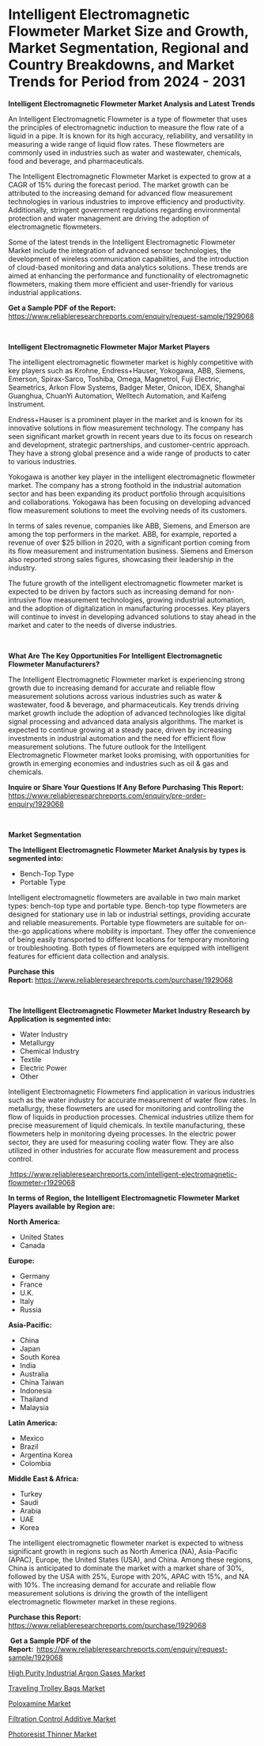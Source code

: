 <p><h1>Intelligent Electromagnetic Flowmeter Market Size and Growth, Market Segmentation, Regional and Country Breakdowns, and Market Trends for Period from 2024 -  2031</h1></p><p><strong>Intelligent Electromagnetic Flowmeter Market Analysis and Latest Trends</strong></p>
<p><p>An Intelligent Electromagnetic Flowmeter is a type of flowmeter that uses the principles of electromagnetic induction to measure the flow rate of a liquid in a pipe. It is known for its high accuracy, reliability, and versatility in measuring a wide range of liquid flow rates. These flowmeters are commonly used in industries such as water and wastewater, chemicals, food and beverage, and pharmaceuticals.</p><p>The Intelligent Electromagnetic Flowmeter Market is expected to grow at a CAGR of 15% during the forecast period. The market growth can be attributed to the increasing demand for advanced flow measurement technologies in various industries to improve efficiency and productivity. Additionally, stringent government regulations regarding environmental protection and water management are driving the adoption of electromagnetic flowmeters.</p><p>Some of the latest trends in the Intelligent Electromagnetic Flowmeter Market include the integration of advanced sensor technologies, the development of wireless communication capabilities, and the introduction of cloud-based monitoring and data analytics solutions. These trends are aimed at enhancing the performance and functionality of electromagnetic flowmeters, making them more efficient and user-friendly for various industrial applications.</p></p>
<p><strong>Get a Sample PDF of the Report:&nbsp;</strong> <a href="https://www.reliableresearchreports.com/enquiry/request-sample/1929068">https://www.reliableresearchreports.com/enquiry/request-sample/1929068</a></p>
<p>&nbsp;</p>
<p><strong>Intelligent Electromagnetic Flowmeter Major Market Players</strong></p>
<p><p>The intelligent electromagnetic flowmeter market is highly competitive with key players such as Krohne, Endress+Hauser, Yokogawa, ABB, Siemens, Emerson, Spirax-Sarco, Toshiba, Omega, Magnetrol, Fuji Electric, Seametrics, Arkon Flow Systems, Badger Meter, Onicon, IDEX, Shanghai Guanghua, ChuanYi Automation, Welltech Automation, and Kaifeng Instrument. </p><p>Endress+Hauser is a prominent player in the market and is known for its innovative solutions in flow measurement technology. The company has seen significant market growth in recent years due to its focus on research and development, strategic partnerships, and customer-centric approach. They have a strong global presence and a wide range of products to cater to various industries.</p><p>Yokogawa is another key player in the intelligent electromagnetic flowmeter market. The company has a strong foothold in the industrial automation sector and has been expanding its product portfolio through acquisitions and collaborations. Yokogawa has been focusing on developing advanced flow measurement solutions to meet the evolving needs of its customers.</p><p>In terms of sales revenue, companies like ABB, Siemens, and Emerson are among the top performers in the market. ABB, for example, reported a revenue of over $25 billion in 2020, with a significant portion coming from its flow measurement and instrumentation business. Siemens and Emerson also reported strong sales figures, showcasing their leadership in the industry.</p><p>The future growth of the intelligent electromagnetic flowmeter market is expected to be driven by factors such as increasing demand for non-intrusive flow measurement technologies, growing industrial automation, and the adoption of digitalization in manufacturing processes. Key players will continue to invest in developing advanced solutions to stay ahead in the market and cater to the needs of diverse industries.</p></p>
<p>&nbsp;</p>
<p><strong>What Are The Key Opportunities For Intelligent Electromagnetic Flowmeter Manufacturers?</strong></p>
<p><p>The Intelligent Electromagnetic Flowmeter market is experiencing strong growth due to increasing demand for accurate and reliable flow measurement solutions across various industries such as water & wastewater, food & beverage, and pharmaceuticals. Key trends driving market growth include the adoption of advanced technologies like digital signal processing and advanced data analysis algorithms. The market is expected to continue growing at a steady pace, driven by increasing investments in industrial automation and the need for efficient flow measurement solutions. The future outlook for the Intelligent Electromagnetic Flowmeter market looks promising, with opportunities for growth in emerging economies and industries such as oil & gas and chemicals.</p></p>
<p><strong>Inquire or Share Your Questions If Any Before Purchasing This Report:</strong> <a href="https://www.reliableresearchreports.com/enquiry/pre-order-enquiry/1929068">https://www.reliableresearchreports.com/enquiry/pre-order-enquiry/1929068</a></p>
<p>&nbsp;</p>
<p><strong>Market Segmentation</strong></p>
<p><strong>The Intelligent Electromagnetic Flowmeter Market Analysis by types is segmented into:</strong></p>
<p><ul><li>Bench-Top Type</li><li>Portable Type</li></ul></p>
<p><p>Intelligent electromagnetic flowmeters are available in two main market types: bench-top type and portable type. Bench-top type flowmeters are designed for stationary use in lab or industrial settings, providing accurate and reliable measurements. Portable type flowmeters are suitable for on-the-go applications where mobility is important. They offer the convenience of being easily transported to different locations for temporary monitoring or troubleshooting. Both types of flowmeters are equipped with intelligent features for efficient data collection and analysis.</p></p>
<p><strong>Purchase this Report:&nbsp;</strong><a href="https://www.reliableresearchreports.com/purchase/1929068">https://www.reliableresearchreports.com/purchase/1929068</a></p>
<p>&nbsp;</p>
<p><strong>The Intelligent Electromagnetic Flowmeter Market Industry Research by Application is segmented into:</strong></p>
<p><ul><li>Water Industry</li><li>Metallurgy</li><li>Chemical Industry</li><li>Textile</li><li>Electric Power</li><li>Other</li></ul></p>
<p><p>Intelligent Electromagnetic Flowmeters find application in various industries such as the water industry for accurate measurement of water flow rates. In metallurgy, these flowmeters are used for monitoring and controlling the flow of liquids in production processes. Chemical industries utilize them for precise measurement of liquid chemicals. In textile manufacturing, these flowmeters help in monitoring dyeing processes. In the electric power sector, they are used for measuring cooling water flow. They are also utilized in other industries for accurate flow measurement and process control.</p></p>
<p><a href="https://www.reliableresearchreports.com/intelligent-electromagnetic-flowmeter-r1929068">&nbsp;https://www.reliableresearchreports.com/intelligent-electromagnetic-flowmeter-r1929068</a></p>
<p><strong>In terms of Region, the Intelligent Electromagnetic Flowmeter Market Players available by Region are:</strong></p>
<p>
    <p> <strong> North America: </strong>
        <ul>
            <li>United States</li>
            <li>Canada</li>
        </ul>
        </p> 
    <p> <strong> Europe: </strong>
        <ul>
            <li>Germany</li>
            <li>France</li>
            <li>U.K.</li>
            <li>Italy</li>
            <li>Russia</li>
        </ul>
        </p> 
    <p> <strong> Asia-Pacific: </strong>
        <ul>
            <li>China</li>
            <li>Japan</li>
            <li>South Korea</li>
            <li>India</li>
            <li>Australia</li>
            <li>China Taiwan</li>
            <li>Indonesia</li>
            <li>Thailand</li>
            <li>Malaysia</li>
        </ul>
        </p> 
    <p> <strong> Latin America: </strong>
        <ul>
            <li>Mexico</li>
            <li>Brazil</li>
            <li>Argentina Korea</li>
            <li>Colombia</li>
        </ul>
        </p> 
    <p> <strong> Middle East & Africa: </strong>
        <ul>
            <li>Turkey</li>
            <li>Saudi</li>
            <li>Arabia</li>
            <li>UAE</li>
            <li>Korea</li>
        </ul>
    </p>
    </p>
<p><p>The intelligent electromagnetic flowmeter market is expected to witness significant growth in regions such as North America (NA), Asia-Pacific (APAC), Europe, the United States (USA), and China. Among these regions, China is anticipated to dominate the market with a market share of 30%, followed by the USA with 25%, Europe with 20%, APAC with 15%, and NA with 10%. The increasing demand for accurate and reliable flow measurement solutions is driving the growth of the intelligent electromagnetic flowmeter market in these regions.</p></p>
<p><strong>Purchase this Report: </strong><a href="https://www.reliableresearchreports.com/purchase/1929068">https://www.reliableresearchreports.com/purchase/1929068</a></p>
<p>&nbsp;<strong>Get a Sample PDF of the Report:&nbsp;&nbsp;</strong><a href="https://www.reliableresearchreports.com/enquiry/request-sample/1929068">https://www.reliableresearchreports.com/enquiry/request-sample/1929068</a></p>
<p><strong></strong></p>
<p><p><a href="https://github.com/Bryanturray6576/Market-Research-Report-List-1/blob/main/high-purity-industrial-argon-gases-market.md">High Purity Industrial Argon Gases Market</a></p><p><a href="https://github.com/amandajanedonnelly/Market-Research-Report-List-1/blob/main/traveling-trolley-bags-market.md">Traveling Trolley Bags Market</a></p><p><a href="https://www.linkedin.com/pulse/poloxamine-market-forecast-global-trends-analysis-from-2024-k3uyf">Poloxamine Market</a></p><p><a href="https://medium.com/@audieyost2008/future-trends-in-global-filtration-control-additive-market-market-insights-and-analysis-from-2024-b7619b516194">Filtration Control Additive Market</a></p><p><a href="https://www.linkedin.com/pulse/comprehensive-analysis-global-photoresist-thinner-market-nqodf">Photoresist Thinner Market</a></p></p>